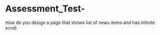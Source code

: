 # Assessment_Test-
 How do you design a page that shows list of news items and has infinite scroll. 
